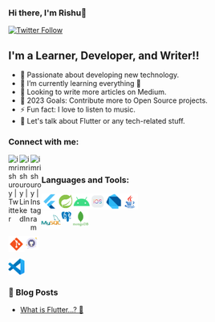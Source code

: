 ### Hi there, I'm Rishu👋


[![Twitter Follow](https://img.shields.io/twitter/follow/imrishuroy?color=1DA1F2&logo=twitter&style=for-the-badge)](https://twitter.com/intent/follow?original_referer=https%3A%2F%2Fgithub.com%2Fimrishuroy&screen_name=imrishuroy)


## I'm a Learner, Developer, and Writer!!


- 🔭 Passionate about developing new technology.
- 🌱 I’m currently learning everything 🤣
- 👯 Looking to write more articles on Medium.
- 🥅 2023 Goals: Contribute more to Open Source projects.
- ⚡ Fun fact: I love to listen to music.
- 💬 Let's talk about Flutter or any tech-related stuff.


### Connect with me:


[<img align="left" alt="imrishuroy | Twitter" width="22px" src="https://cdn.jsdelivr.net/npm/simple-icons@v3/icons/twitter.svg" />][twitter]
[<img align="left" alt="imrishuroy | LinkedIn" width="22px" src="https://cdn.jsdelivr.net/npm/simple-icons@v3/icons/linkedin.svg" />][linkedin]
[<img align="left" alt="imrishuroy | Instagram" width="22px" src="https://cdn.jsdelivr.net/npm/simple-icons@v3/icons/instagram.svg" />][instagram]


<br />


### Languages and Tools:

<img align="left" alt="Flutter" width="32px" src="https://raw.githubusercontent.com/github/explore/80688e429a7d4ef2fca1e82350fe8e3517d3494d/topics/flutter/flutter.png" />
<img align="left" alt="Spring Boot" width="32px" src="https://raw.githubusercontent.com/imrishuroy/Images/main/icons8-spring-boot.png" />
<img align="left" alt="Android" width="32px" src="https://raw.githubusercontent.com/github/explore/80688e429a7d4ef2fca1e82350fe8e3517d3494d/topics/android/android.png" />
<img align="left" alt="iOS" width="32px" src="https://raw.githubusercontent.com/imrishuroy/Images/main/icons8-ios-480.png" />
<img align="left" alt="Dart" width="32px" src="https://raw.githubusercontent.com/github/explore/80688e429a7d4ef2fca1e82350fe8e3517d3494d/topics/dart/dart.png" />
<img align="left" alt="Dart" width="32px" src="https://raw.githubusercontent.com/imrishuroy/Images/main/icons8-java-480.png" />



<br /> 
<br />

<img align="left" alt="MySQL" width="38px" src="https://raw.githubusercontent.com/imrishuroy/Images/main/icons8-mysql-240.png" />
<img align="left" alt="PostgresSQL" width="24px" src="https://raw.githubusercontent.com/imrishuroy/Images/main/icons8-postgresql-480.png" />
<img align="left" alt="MongoDB" width="32px" src="https://raw.githubusercontent.com/imrishuroy/Images/main/mongodb.png" />

<br />
<br /> 
<br /> 

<img align="left" alt="git" width="32px" src="https://raw.githubusercontent.com/imrishuroy/Images/main/icons8-git-480.png" />
<img align="top" alt="GitHub" width="28px" src="https://raw.githubusercontent.com/imrishuroy/Images/main/icons8-github-200.png" />


<br />
<br />

<img align="left" alt="Visual Studio Code" width="32px" src="https://raw.githubusercontent.com/github/explore/80688e429a7d4ef2fca1e82350fe8e3517d3494d/topics/visual-studio-code/visual-studio-code.png" />

<br />
<br /> 




### 📕 Blog Posts

- [What is Flutter…? 🤔](https://medium.com/@imrishuroy/what-is-flutter-98fcbbc67e9e)

[twitter]: https://twitter.com/imrishuroy
[instagram]: https://instagram.com/imrishuroy
[linkedin]: https://linkedin.com/in/imrishuroy
